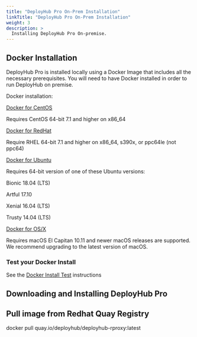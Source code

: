 ```yaml
---
title: "DeployHub Pro On-Prem Installation"
linkTitle: "DeployHub Pro On-Prem Installation"
weight: 3
description: >
  Installing DeployHub Pro On-premise.
---
```


## Docker Installation

DeployHub Pro is installed locally using a Docker Image that includes all the necessary prerequisites. You will need to have Docker installed in order to run DeployHub on premise.

Docker installation:

[Docker for CentOS](https://docs.docker.com/install/linux/docker-ce/centos/)

Requires CentOS 64-bit 7.1 and higher on x86\_64

[Docker for RedHat](https://docs.docker.com/install/linux/docker-ee/rhel/)

Require RHEL 64-bit 7.1 and higher on x86\_64, s390x, or ppc64le (not ppc64)

[Docker for Ubuntu](https://docs.docker.com/install/linux/docker-ce/ubuntu/)

Requires 64-bit version of one of these Ubuntu versions:

Bionic 18.04 (LTS)

Artful 17.10

Xenial 16.04 (LTS)

Trusty 14.04 (LTS)

[Docker for OS/X](https://docs.docker.com/docker-for-mac/install/)

Requires macOS El Capitan 10.11 and newer macOS releases are supported. We recommend upgrading to the latest version of macOS.

### Test your Docker Install

See the [Docker Install Test](https://docs.docker.com/get-started/#test-docker-version) instructions

## Downloading and Installing DeployHub Pro

## Pull image from Redhat Quay Registry

docker pull quay.io/deployhub/deployhub-rproxy:latest

